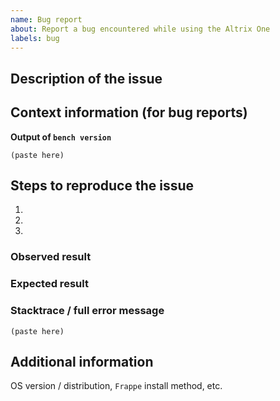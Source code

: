 ```yaml
---
name: Bug report
about: Report a bug encountered while using the Altrix One
labels: bug
---
```


<!--
Welcome to the Altrix One issue tracker! Before creating an issue, please heed the following:

1. This tracker should only be used to report bugs and request features / enhancements to Frappe
    - For questions and general support, use https://stackoverflow.com/questions/tagged/frappe
    - For documentation issues, refer to https://frappeframework.com/docs/user/en or the developer cheetsheet https://github.com/frappe/frappe/wiki/Developer-Cheatsheet
2. Use the search function before creating a new issue. Duplicates will be closed and directed to
   the original discussion.
3. When making a bug report, make sure you provide all required information. The easier it is for
   maintainers to reproduce, the faster it'll be fixed.
4. If you think you know what the reason for the bug is, share it with us. Maybe put in a PR 😉
-->

## Description of the issue

## Context information (for bug reports)

**Output of `bench version`**
```
(paste here)
```

## Steps to reproduce the issue

1.
2.
3.

### Observed result

### Expected result

### Stacktrace / full error message

```
(paste here)
```

## Additional information

OS version / distribution, `Frappe` install method, etc.
